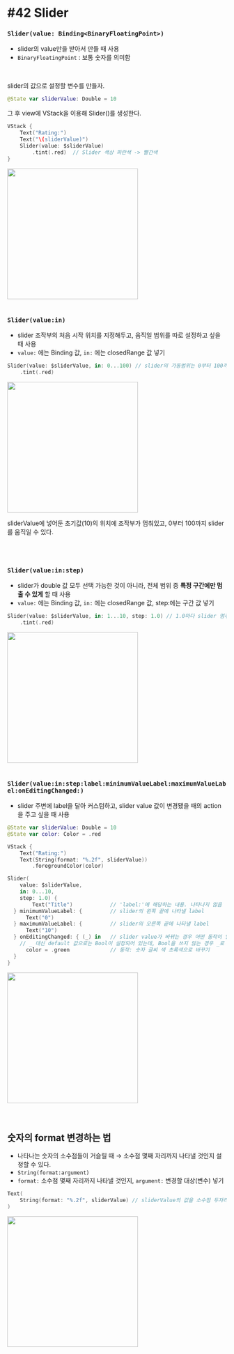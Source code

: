 # **#42 Slider**


### **`Slider(value: Binding<BinaryFloatingPoint>)`**

- slider의 value만을 받아서 만들 때 사용
- `BinaryFloatingPoint` : 보통 숫자를 의미함

<br>

slider의 값으로 설정할 변수를 만들자.

```swift
@State var sliderValue: Double = 10
```

그 후 view에 VStack을 이용해 Slider()를 생성한다.

```swift
VStack {
	Text("Rating:")
	Text("\(sliderValue)")
	Slider(value: $sliderValue)
		.tint(.red)  // Slider 색상 파란색 -> 빨간색
}
```
<img src="https://user-images.githubusercontent.com/126866283/236785564-a1e881bf-a355-49ff-8696-4d89b3ef283c.gif" width=300>

<br>
<br>


### **`Slider(value:in)`**

- slider 조작부의 처음 시작 위치를 지정해두고, 움직일 범위를 따로 설정하고 싶을 때 사용
- `value:` 에는 Binding 값, `in:` 에는 closedRange 값 넣기

```swift
Slider(value: $sliderValue, in: 0...100) // slider의 가동범위는 0부터 100까지
	.tint(.red)
```

<img src="https://user-images.githubusercontent.com/126866283/236785866-205437f3-2912-487a-8cae-35c1572fbe80.gif" width=300>

sliderValue에 넣어둔 초기값(10)의 위치에 조작부가 멈춰있고, 0부터 100까지 slider를 움직일 수 있다.

<br>
<br>

### **`Slider(value:in:step)`**

- slider가 double 값 모두 선택 가능한 것이 아니라, 전체 범위 중 **특정 구간에만 멈출 수 있게** 할 때 사용
- `value:` 에는 Binding 값, `in:` 에는 closedRange 값, step:에는 구간 값 넣기

```swift
Slider(value: $sliderValue, in: 1...10, step: 1.0) // 1.0마다 slider 멈추기
	.tint(.red)
```
<img src="https://user-images.githubusercontent.com/126866283/236786132-dcc94afc-2b19-4946-8db1-060fe758c5d5.gif" width=300>

<br>
<br>

### **`Slider(value:in:step:label:minimumValueLabel:maximumValueLabel:onEditingChanged:)`**

- slider 주변에 label을 달아 커스텀하고, slider value 값이 변경됐을 때의 action을 주고 싶을 때 사용

```swift
@State var sliderValue: Double = 10
@State var color: Color = .red
```

```swift
VStack {
	Text("Rating:")
	Text(String(format: "%.2f", sliderValue))
		.foregroundColor(color)

Slider(
	value: $sliderValue,
	in: 0...10,
	step: 1.0) {
		Text("Title")            // 'label:'에 해당하는 내용. 나타나지 않음
  } minimumValueLabel: {         // slider의 왼쪽 끝에 나타낼 label
	  Text("0")
  } maximumValueLabel: {         // slider의 오른쪽 끝에 나타낼 label
	  Text("10")
  } onEditingChanged: { (_) in   // slider value가 바뀌는 경우 어떤 동작이 일어나는지
    // _ 대신 default 값으로는 Bool이 설정되어 있는데, Bool을 쓰지 않는 경우 _로 처리 가능
	  color = .green             // 동작: 숫자 글씨 색 초록색으로 바꾸기
  } 
}
```
<img src="https://user-images.githubusercontent.com/126866283/236786384-acfea433-2c18-49ae-84f4-4b6d2dd2edc3.gif" width=300>

<br>
<br>
<br>

## **숫자의 format 변경하는 법**

- 나타나는 숫자의 소수점들이 거슬릴 때 → 소수점 몇째 자리까지 나타낼 것인지 설정할 수 있다.
- `String(format:argument)`
- `format:` 소수점 몇째 자리까지 나타낼 것인지, `argument:` 변경할 대상(변수) 넣기

```swift
Text(
	String(format: "%.2f", sliderValue) // sliderValue의 값을 소수점 두자리까지 표기하기
)
```
<img src="https://user-images.githubusercontent.com/126866283/236786745-8a50bba3-60d3-48b4-b521-2801ac8f2ebc.png" width=300>
